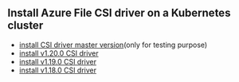 ## Install Azure File CSI driver on a Kubernetes cluster

 - [install CSI driver master version](./install-csi-driver-master.md)(only for testing purpose)
 - [install v1.20.0 CSI driver](./install-csi-driver-v1.20.0.md)
 - [install v1.19.0 CSI driver](./install-csi-driver-v1.19.0.md)
 - [install v1.18.0 CSI driver](./install-csi-driver-v1.18.0.md)
